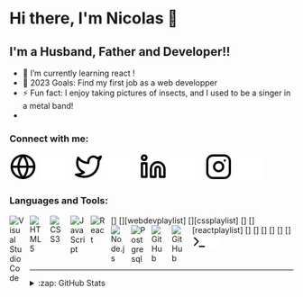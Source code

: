 # Hi there, I'm Nicolas 👋 

## I'm a Husband, Father and Developer!!

- 🌱 I’m currently learning react !
- 🥅 2023 Goals: Find my first job as a web developper
- ⚡ Fun fact: I enjoy taking pictures of insects, and I used to be a singer in a metal band!
- 
### Connect with me:

[![website](./img/globe-light.svg)](https://nicolas-denis.fr#gh-light-mode-only)
[![website](./img/globe-dark.svg)](https://nicolas-denis-fr#gh-dark-mode-only)
&nbsp;&nbsp;
[![website](./img/twitter-light.svg)](https://twitter.com/kvbv#gh-light-mode-only)
[![website](./img/twitter-dark.svg)](https://twitter.com/kvbvl#gh-dark-mode-only)
&nbsp;&nbsp;
[![website](./img/linkedin-light.svg)](https://linkedin.com/in/nicolas-denis-dev#gh-light-mode-only)
[![website](./img/linkedin-dark.svg)](https://linkedin.com/in/nicolas-denis-dev#gh-dark-mode-only)
&nbsp;&nbsp;
[![website](./img/instagram-light.svg)](https://instagram.com/kvbvl#gh-light-mode-only)
[![website](./img/instagram-dark.svg)](https://instagram.com/kvbvl#gh-dark-mode-only)

### Languages and Tools:

[<img align="left" alt="Visual Studio Code" width="26px" src="https://cdn.jsdelivr.net/gh/devicons/devicon/icons/vscode/vscode-original.svg" style="padding-right:10px;" />]
[<img align="left" alt="HTML5" width="26px" src="https://cdn.jsdelivr.net/gh/devicons/devicon/icons/html5/html5-original.svg" style="padding-right:10px;" />][webdevplaylist]
[<img align="left" alt="CSS3" width="26px" src="https://cdn.jsdelivr.net/gh/devicons/devicon/icons/css3/css3-original.svg" style="padding-right:10px;" />][cssplaylist]
[<img align="left" alt="JavaScript" width="26px" src="https://cdn.jsdelivr.net/gh/devicons/devicon/icons/javascript/javascript-original.svg" style="padding-right:10px;" />]
[<img align="left" alt="React" width="26px" src="https://cdn.jsdelivr.net/gh/devicons/devicon/icons/react/react-original.svg" style="padding-right:10px;" />][reactplaylist]
[<img align="left" alt="Node.js" width="26px" src="https://cdn.jsdelivr.net/gh/devicons/devicon/icons/nodejs/nodejs-original.svg" style="padding-right:10px;" />]
[<img align="left" alt="Postgresql" width="26px" src="https://cdn.jsdelivr.net/gh/devicons/devicon/icons/postgresql/postgresql-original.svg" style="padding-right:10px;" />]
[<img align="left" alt="GitHub" width="26px" src="https://user-images.githubusercontent.com/3369400/139447912-e0f43f33-6d9f-45f8-be46-2df5bbc91289.png" style="padding-right:10px;" />]
[<img align="left" alt="GitHub" width="26px" src="https://user-images.githubusercontent.com/3369400/139448065-39a229ba-4b06-434b-bc67-616e2ed80c8f.png" style="padding-right:10px;" />]
[<img align="left" alt="Terminal" width="26px" src="./img/terminal-light.svg" />]
[<img align="left" alt="Terminal" width="26px" src="./img/terminal-dark.svg" />]

<br />
<br />

---

<details>
  <summary>:zap: GitHub Stats</summary>

  <img align="left" alt="NicolasDenis57's GitHub Stats" src="https://github-readme-stats.vercel.app/api?username=nicolasdenis57r&show_icons=true&hide_border=false&title_color=ff652f&icon_color=FFE400&bg_color=09131B&text_color=ffffff&border_color=0c1a25" />

</details>

[website]: https://nicolas-denis.fr
[twitter]: https://twitter.com/kvbvl
[instagram]: https://instagram.com/kvbvl
[linkedin]: https://linkedin.com/in/nicolas-denis.fr
